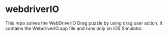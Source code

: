 # webdriverIO

This repo solves the WebDriverIO Drag puzzle by using drag user action.
It contains the WebdriverIO.app file and runs only on iOS Simulator.
